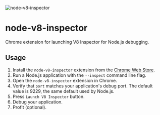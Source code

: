 ![node-v8-inspector](https://github.com/continuationlabs/node-v8-inspector/raw/master/logo-128.png)

# node-v8-inspector

Chrome extension for launching V8 Inspector for Node.js debugging.

## Usage

1. Install the `node-v8-inspector` extension from the [Chrome Web Store](https://chrome.google.com/webstore/detail/nodejs-v8-inspector/lfnddfpljnhbneopljflpombpnkfhggl).
2. Run a Node.js application with the `--inspect` command line flag.
3. Open the `node-v8-inspector` extension in Chrome.
4. Verify that `port` matches your application's debug port. The default value is 9229, the same default used by Node.js.
5. Press `Launch V8 Inspector` button.
6. Debug your application.
7. Profit (optional).
